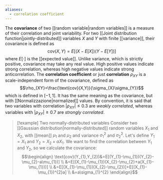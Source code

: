 ```yaml
---
aliases:
  - correlation coefficient
---
```

The **covariance** of two [[random variable|random variables]] is a measure of their correlation and joint variability. For two [[Joint distribution function|jointly-distributed]] variables $X$ and $Y$ with finite [[variance]], their covariance is defined as
$$\text{cov}(X,Y)=E[(X-E[X])(Y-E[Y])]$$
where $E[\cdot]$ is the [[expected value]]. Unlike variance, which is strictly positive, covariance may take any real value. High positive values indicate strong correlation, whereas high negative values indicate strong anticorrelation. The **correlation coefficient** or just **correlation** $\rho_{XY}$ is a scale-independent form of the covariance, defined as
$$\rho_{XY}=\frac{\text{cov}(X,Y)}{\sigma_{X}\sigma_{Y}}$$
which is defined in $[-1,1]$. It has the same meaning as the covariance, but with [[Normalizzazione|normalized]] values. By convention, it is said that two variables with correlation $\lvert \rho_{XY} \rvert\leq 0.3$ are *weakly correlated*, whereas variables with $\lvert \rho_{XY} \rvert\geq 0.7$ are *strongly correlated*.

> [!example] Two normally-distributed variables
> Consider two [[Gaussian distribution|normally-distributed]] random variables $X_{1}$ and $X_{2}$, with [[mean]] $\mu_{1}$ and $\mu_{2}$ and variance $\sigma ^{2}_{1}$ and $\sigma_{2}^{2}$. Let's define $Y_{1}=X_{1}$ and $Y_{2}=X_{2}+aX_{1}$. We want to find the correlation between $Y_{1}$ and $Y_{2}$, so we calculate the covariance:
> $$\begin{align}
> \text{cov}(Y_{1},Y_{2})&=E[(Y_{1}-\mu_{1})(Y_{2}-\mu_{2}-a\mu_{1})] \\
> &=E[(X_{1}-\mu_{1})(X_{2}-\mu_{2}+a(X_{1}-\mu_{1}))] \\
> &=E[(X_{1}-\mu_{1})(X_{2}-\mu_{2})]+E[(X_{1}-\mu_{1})^{2}a] \\
> &=a\sigma_{1}^{2}
> \end{align}$$

